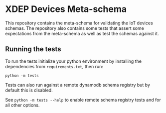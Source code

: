 # XDEP Devices Meta-schema

This repository contains the meta-schema for validating the IoT devices schemas. The repository also contains some tests
that assert some expectations from the meta-schema as well as test the schemas against it.

## Running the tests

To run the tests initialize your python environment by installing the dependencies
from `requirements.txt`, then run:

```shell
python -m tests
```

Tests can also run against a remote dynamodb schema registry but by default this is
disabled.

See `python -m tests --help` to enable remote schema registry tests and for all other options.
